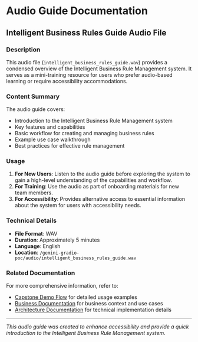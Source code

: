# Audio Guide Documentation

## Intelligent Business Rules Guide Audio File

### Description
This audio file (`intelligent_business_rules_guide.wav`) provides a condensed overview of the Intelligent Business Rule Management system. It serves as a mini-training resource for users who prefer audio-based learning or require accessibility accommodations.

### Content Summary
The audio guide covers:
- Introduction to the Intelligent Business Rule Management system
- Key features and capabilities
- Basic workflow for creating and managing business rules
- Example use case walkthrough
- Best practices for effective rule management

### Usage
1. **For New Users**: Listen to the audio guide before exploring the system to gain a high-level understanding of the capabilities and workflow.
2. **For Training**: Use the audio as part of onboarding materials for new team members.
3. **For Accessibility**: Provides alternative access to essential information about the system for users with accessibility needs.

### Technical Details
- **File Format**: WAV
- **Duration**: Approximately 5 minutes
- **Language**: English
- **Location**: `/gemini-gradio-poc/audio/intelligent_business_rules_guide.wav`

### Related Documentation
For more comprehensive information, refer to:
- [Capstone Demo Flow](../../Capstone_Demo_Flow.md) for detailed usage examples
- [Business Documentation](../../BUSINESS.md) for business context and use cases
- [Architecture Documentation](../../ARCHITECTURE.md) for technical implementation details

---

*This audio guide was created to enhance accessibility and provide a quick introduction to the Intelligent Business Rule Management system.*
